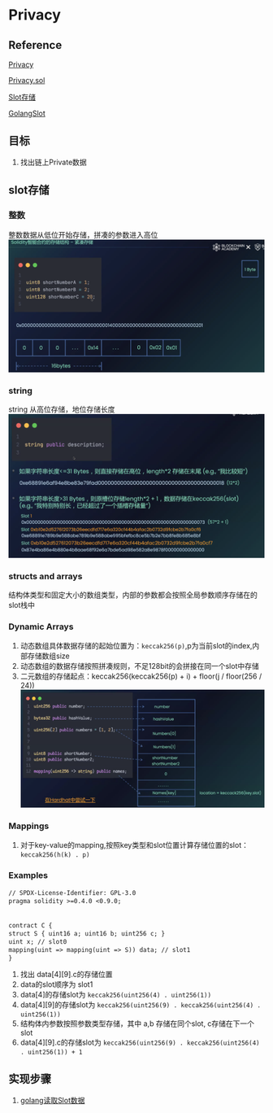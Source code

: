 # Privacy
## Reference
[Privacy](https://ethernaut.openzeppelin.com/level/12)

[Privacy.sol](https://github.com/yuhuajing/ethernaut-book/blob/main/src/12-Privacy/Privacy.sol)

[Slot存储](https://docs.soliditylang.org/en/latest/internals/layout_in_storage.html)

[GolangSlot](https://github.com/yuhuajing/getSCSlotData/tree/main)

## 目标
1. 找出链上Private数据

## slot存储
### 整数
整数数据从低位开始存储，拼凑的参数进入高位
![slot-uint](../images/slot-uint.png)
### string
string 从高位存储，地位存储长度
![slot-string](../images/slot-string.png)
### structs and arrays
结构体类型和固定大小的数组类型，内部的参数都会按照全局参数顺序存储在的slot栈中
### Dynamic Arrays
1. 动态数组具体数据存储的起始位置为：`keccak256(p)`,p为当前slot的index,内部存储数组size
2. 动态数组的数据存储按照拼凑规则，不足128bit的会拼接在同一个slot中存储
3. 二元数组的存储起点：keccak256(keccak256(p) + i) + floor(j / floor(256 / 24))
![slot-array](../images/slot-array.png)
### Mappings
1. 对于key-value的mapping,按照key类型和slot位置计算存储位置的slot：`keccak256(h(k) . p)`
### Examples
```solidity
// SPDX-License-Identifier: GPL-3.0
pragma solidity >=0.4.0 <0.9.0;


contract C {
struct S { uint16 a; uint16 b; uint256 c; }
uint x; // slot0
mapping(uint => mapping(uint => S)) data; // slot1
}
```
1. 找出 data[4][9].c的存储位置
2. data的slot顺序为 slot1
3. data[4]的存储slot为 `keccak256(uint256(4) . uint256(1))`
4. data[4][9]的存储slot为 `keccak256(uint256(9) . keccak256(uint256(4) . uint256(1))`
5. 结构体内参数按照参数类型存储，其中 a,b 存储在同个slot, c存储在下一个slot
6. data[4][9].c的存储slot为 `keccak256(uint256(9) . keccak256(uint256(4) . uint256(1)) + 1`

## 实现步骤
1. [golang读取Slot数据](https://github.com/yuhuajing/getSCSlotData/tree/main)
